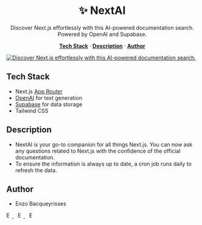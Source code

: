 <h1 align="center">✨ NextAI</h1>

<p align="center">
  Discover Next.js effortlessly with this AI-powered documentation search.
  <br/>
  Powered by OpenAI and Supabase.
</p>

<p align="center">
  <a href="#tech-stack"><strong>Tech Stack</strong></a> ·
  <a href="#description"><strong>Description</strong></a> ·
  <a href="#author"><strong>Author</strong></a>
</p>

<a href="https://www.nextai.dev">
    <img alt="Discover Next.js effortlessly with this AI-powered documentation search." src="https://github.com/bacqueyrisses/nextai/assets/96829831/01964fa2-6f98-4888-b574-48dd822b04a8">
</a>

<br/>

## Tech Stack

- Next.js [App Router](https://nextjs.org/docs/app)
- [OpenAI](https://openai.com) for text generation
- [Supabase](https://replicate.com) for data storage
- Tailwind CSS

## Description

- NextAI is your go-to companion for all things Next.js. You can now ask any questions related to Next.js with the confidence of the official documentation.
- To ensure the information is always up to date, a cron job runs daily to refresh the data.

## Author

- Enzo Bacqueyrisses &ensp;
<a href="https://twitter.com/bacqueyrisses">
  <img src="https://cdn.jsdelivr.net/npm/simple-icons@v5.15.0/icons/twitter.svg" style="width: 15px; height: auto; fill: black;" alt="Enzo Bacqueyrisses Twitter Account" />
</a>&ensp;
<a href="https://github.com/bacqueyrisses">
  <img src="https://cdn.jsdelivr.net/npm/simple-icons@v5.15.0/icons/github.svg" style="width: 15px; height: auto; fill: black;  @media (prefers-color-scheme: dark) {
    fill: white
  }" alt="Enzo Bacqueyrisses GitHub Account" />
</a>&ensp;
<a href="https://www.linkedin.com/in/bacqueyrisses/">
  <img src="https://cdn.jsdelivr.net/npm/simple-icons@v5.15.0/icons/linkedin.svg" style="width: 15px; height: auto; fill: black;" alt="Enzo Bacqueyrisses Linkedin Account" />
</a>

